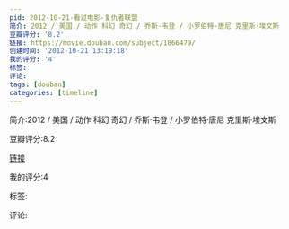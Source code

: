 ```yaml
---
pid: 2012-10-21-看过电影-复仇者联盟
简介: 2012 / 美国 / 动作 科幻 奇幻 / 乔斯·韦登 / 小罗伯特·唐尼 克里斯·埃文斯
豆瓣评分: '8.2'
链接: https://movie.douban.com/subject/1866479/
创建时间: '2012-10-21 13:19:18'
我的评分: '4'
标签:
评论:
tags: [douban]
categories: [timeline]
---
```

简介:2012 / 美国 / 动作 科幻 奇幻 / 乔斯·韦登 / 小罗伯特·唐尼 克里斯·埃文斯

豆瓣评分:8.2

[链接](https://movie.douban.com/subject/1866479/)

我的评分:4

标签:

评论:

